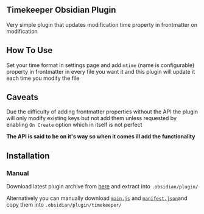 ## Timekeeper Obsidian Plugin
Very simple plugin that updates modification time property in frontmatter on modification

## How To Use
Set your time format in settings page and add `mtime` (name is configurable) property in frontmatter in every file you want it and this plugin will update it each time you modify the file

## Caveats
Due the difficulty of adding frontmatter properties without the API the plugin will only modify existing keys but not add them unless requested by enabling `On Create` option which in itself is not perfect

**The API is said to be on it's way so when it comes ill add the functionality**

## Installation
### Manual
Download latest plugin archive from [here](https://github.com/sandorex/timekeeper-plugin/releases/latest/download/timekeeper.zip) and extract into `.obsidian/plugin/`

Alternatively you can manually download [`main.js`](https://github.com/sandorex/timekeeper-plugin/releases/latest/download/main.js) and [`manifest.json`](https://github.com/sandorex/timekeeper-plugin/releases/latest/download/manifest.json)and copy them into `.obsidian/plugin/timekeeper/`
